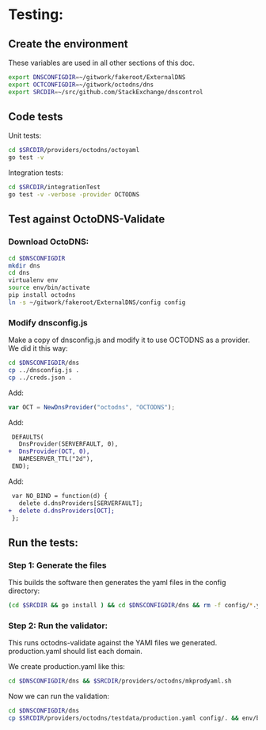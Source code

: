 # Testing:

## Create the environment

These variables are used in all other sections of this doc.

```bash
export DNSCONFIGDIR=~/gitwork/fakeroot/ExternalDNS
export OCTCONFIGDIR=~/gitwork/octodns/dns
export SRCDIR=~/src/github.com/StackExchange/dnscontrol
```

## Code tests

Unit tests:

```bash
cd $SRCDIR/providers/octodns/octoyaml
go test -v
```

Integration tests:

```bash
cd $SRCDIR/integrationTest
go test -v -verbose -provider OCTODNS
```

## Test against OctoDNS-Validate

### Download OctoDNS:

```bash
cd $DNSCONFIGDIR
mkdir dns
cd dns
virtualenv env
source env/bin/activate
pip install octodns
ln -s ~/gitwork/fakeroot/ExternalDNS/config config
```

### Modify dnsconfig.js

Make a copy of dnsconfig.js and modify it to use OCTODNS as a provider. We did it this way:

```bash
cd $DNSCONFIGDIR/dns
cp ../dnsconfig.js .
cp ../creds.json .
```

Add:

```js
var OCT = NewDnsProvider("octodns", "OCTODNS");
```

Add:

```diff
 DEFAULTS(
   DnsProvider(SERVERFAULT, 0),
+  DnsProvider(OCT, 0),
   NAMESERVER_TTL("2d"),
 END);
```

Add:

```diff
 var NO_BIND = function(d) {
   delete d.dnsProviders[SERVERFAULT];
+  delete d.dnsProviders[OCT];
 };
```

## Run the tests:

### Step 1: Generate the files

This builds the software then generates the yaml files in the config directory:

```bash
(cd $SRCDIR && go install ) && cd $DNSCONFIGDIR/dns && rm -f config/*.yaml && dnscontrol push -providers=octodns
```

### Step 2: Run the validator:

This runs octodns-validate against the YAMl files we generated.  production.yaml should
list each domain.

We create production.yaml like this:

```bash
cd $DNSCONFIGDIR/dns && $SRCDIR/providers/octodns/mkprodyaml.sh
```

Now we can run the validation:

```bash
cd $DNSCONFIGDIR/dns
cp $SRCDIR/providers/octodns/testdata/production.yaml config/. && env/bin/octodns-validate --log-stream-stdout
```

